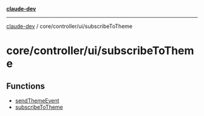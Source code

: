 [**claude-dev**](../../../../README.md)

***

[claude-dev](../../../../README.md) / core/controller/ui/subscribeToTheme

# core/controller/ui/subscribeToTheme

## Functions

- [sendThemeEvent](functions/sendThemeEvent.md)
- [subscribeToTheme](functions/subscribeToTheme.md)
